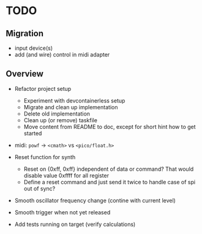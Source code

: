 # TODO

## Migration

- input device(s)
- add (and wire) control in midi adapter

## Overview

- Refactor project setup

  - Experiment with devcontainerless setup
  - Migrate and clean up implementation
  - Delete old implementation
  - Clean up (or remove) taskfile
  - Move content from README to doc, except for short hint how to get started

- midi: `powf` -> `<cmath>` vs `<pico/float.h>`

- Reset function for synth

  - Reset on {0xff, 0xff} independent of data or command? That would disable
    value 0xffff for all register
  - Define a reset command and just send it twice to handle case of spi out of
    sync?

- Smooth oscillator frequency change (contine with current level)
- Smooth trigger when not yet released

- Add tests running on target (verify calculations)

